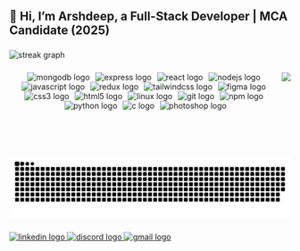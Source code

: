 <h2 align="left">👋 Hi, I’m Arshdeep, a Full-Stack Developer | MCA Candidate (2025)</h2>

###

<div align="left">
  <img src="https://streak-stats.demolab.com?user=arsh-codes&locale=en&mode=weekly&theme=dark&hide_border=true&border_radius=5" height="150" alt="streak graph"  />
</div>

###

<img align="right" height="150" src="https://i.imgflip.com/65efzo.gif"  />

###
<div align="center">
  <img src="https://img.shields.io/badge/MongoDB-47A248?logo=mongodb&logoColor=white&style=for-the-badge" height="26" alt="mongodb logo"  />
  <img width="2" />
  <img src="https://img.shields.io/badge/Express-000000?logo=express&logoColor=white&style=for-the-badge" height="26" alt="express logo"  />
  <img width="2" />
  <img src="https://img.shields.io/badge/React-61DAFB?logo=react&logoColor=black&style=for-the-badge" height="26" alt="react logo"  />
  <img width="2" />
  <img src="https://img.shields.io/badge/Node.js-339933?logo=nodedotjs&logoColor=white&style=for-the-badge" height="26" alt="nodejs logo"  />
  <img width="2" />
  <img src="https://img.shields.io/badge/JavaScript-F7DF1E?logo=javascript&logoColor=black&style=for-the-badge" height="26" alt="javascript logo"  />
  <img width="2" />
  <img src="https://img.shields.io/badge/Redux-764ABC?logo=redux&logoColor=white&style=for-the-badge" height="26" alt="redux logo"  />
  <img width="2" />
  <img src="https://img.shields.io/badge/Tailwind CSS-06B6D4?logo=tailwindcss&logoColor=black&style=for-the-badge" height="26" alt="tailwindcss logo"  />
  <img width="2" />
  <img src="https://img.shields.io/badge/Figma-F24E1E?logo=figma&logoColor=white&style=for-the-badge" height="26" alt="figma logo"  />
  <img width="2" />
  <img src="https://img.shields.io/badge/CSS3-1572B6?logo=css3&logoColor=white&style=for-the-badge" height="26" alt="css3 logo"  />
  <img width="2" />
  <img src="https://img.shields.io/badge/HTML5-E34F26?logo=html5&logoColor=white&style=for-the-badge" height="26" alt="html5 logo"  />
  <img width="2" />
  <img src="https://img.shields.io/badge/Linux-FCC624?logo=linux&logoColor=black&style=for-the-badge" height="26" alt="linux logo"  />
  <img width="2" />
  <img src="https://img.shields.io/badge/Git-F05032?logo=git&logoColor=white&style=for-the-badge" height="26" alt="git logo"  />
  <img width="2" />
  <img src="https://img.shields.io/badge/npm-CB3837?logo=npm&logoColor=white&style=for-the-badge" height="26" alt="npm logo"  />
  <img width="2" />
  <img src="https://img.shields.io/badge/Python-3776AB?logo=python&logoColor=white&style=for-the-badge" height="26" alt="python logo"  />
  <img width="2" />
  <img src="https://img.shields.io/badge/C-A8B9CC?logo=c&logoColor=black&style=for-the-badge" height="26" alt="c logo"  />
  <img width="2" />
  <img src="https://img.shields.io/badge/Adobe Photoshop-31A8FF?logo=adobephotoshop&logoColor=black&style=for-the-badge" height="26" alt="photoshop logo"  />
</div>

###
<!-- <br clear="both"> -->

<picture>
  <source media="(prefers-color-scheme: dark)" srcset="https://raw.githubusercontent.com/arsh-codes/arsh-codes/output/github-snake-dark.svg" />
  <source media="(prefers-color-scheme: light)" srcset="https://raw.githubusercontent.com/arsh-codes/arsh-codes/output/github-snake.svg" />
  <img alt="github-snake" src="https://raw.githubusercontent.com/arsh-codes/arsh-codes/output/github-snake.svg" />
</picture>

###

<div align="left">
  <a href="https://www.linkedin.com/in/work-arsh" target="_blank">
    <img src="https://raw.githubusercontent.com/maurodesouza/profile-readme-generator/master/src/assets/icons/social/linkedin/default.svg" width="45" height="30" alt="linkedin logo"  />
  </a>
  <a href="https://www.discordapp.com/users/572624088783126562" target="_blank">
    <img src="https://raw.githubusercontent.com/maurodesouza/profile-readme-generator/master/src/assets/icons/social/discord/default.svg" width="45" height="30" alt="discord logo"  />
  </a>
  <a href="mailto:work.arshdeep@outlook.com" target="_blank">
    <img src="https://raw.githubusercontent.com/maurodesouza/profile-readme-generator/master/src/assets/icons/social/gmail/default.svg" width="45" height="30" alt="gmail logo"  />
  </a>
</div>
